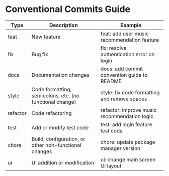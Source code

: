 # Conventional Commits Guide


| Type      | Description                                               | Example                                         |
|-----------|----------------------------------------------------------|-------------------------------------------------|
| feat      | New feature                                              | feat: add user music recommendation feature     |
| fix       | Bug fix                                                  | fix: resolve authentication error on login      |
| docs      | Documentation changes                                    | docs: add commit convention guide to README     |
| style     | Code formatting, semicolons, etc. (no functional change) | style: fix code formatting and remove spaces    |
| refactor  | Code refactoring                                         | refactor: improve music recommendation logic    |
| test      | Add or modify test code                                  | test: add login feature test code               |
| chore     | Build, configuration, or other non-functional changes    | chore: update package manager version           |
| ui        | UI addition or modification                              | ui: change main screen UI layout                |

